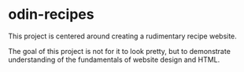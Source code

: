 # odin-recipes

This project is centered around creating a rudimentary recipe website. 

The goal of this project is not for it to look pretty, but to demonstrate understanding of the fundamentals of website design and HTML. 